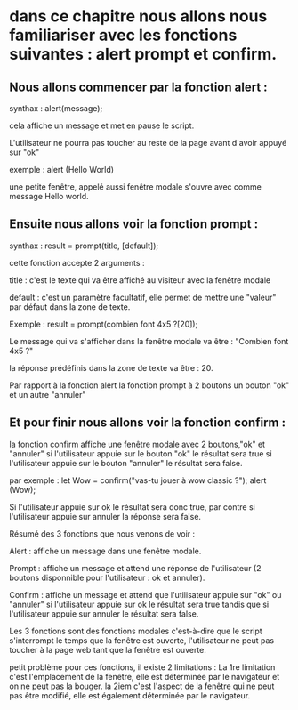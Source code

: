 # dans ce chapitre nous allons nous familiariser avec les fonctions suivantes : alert prompt et confirm.

## Nous allons commencer par la fonction alert :

synthax : alert(message);

cela affiche un message et met en pause le script.

L'utilisateur ne pourra pas toucher au reste de la page avant d'avoir appuyé sur "ok" 

exemple : alert (Hello World) 

une petite fenêtre, appelé aussi fenêtre modale s'ouvre avec comme message Hello world.




## Ensuite nous allons voir la fonction prompt :

synthax : result = prompt(title, [default]);

cette fonction accepte 2 arguments :

title : c'est le texte qui va être affiché au visiteur avec la fenêtre modale 

default : c'est un paramètre facultatif, elle permet de mettre une "valeur" par défaut dans la zone de texte.

Exemple : result = prompt(combien font 4x5 ?[20]);

Le message qui va s'afficher dans la fenêtre modale va être : "Combien font 4x5 ?" 

la réponse prédéfinis dans la zone de texte va être : 20. 

Par rapport à la fonction alert la fonction prompt à 2 boutons un bouton "ok" et un autre "annuler" 


## Et pour finir nous allons voir la fonction confirm :

la fonction confirm affiche une fenêtre modale avec 2 boutons,"ok" et "annuler" si l'utilisateur appuie sur le bouton "ok" le résultat sera true si l'utilisateur appuie sur le bouton "annuler" le résultat sera false.

par exemple : let Wow = confirm("vas-tu jouer à wow classic ?");
alert (Wow); 

Si l'utilisateur appuie sur ok le résultat sera donc true, par contre si l'utilisateur appuie sur annuler la réponse sera false.



Résumé des 3 fonctions que nous venons de voir :

Alert : affiche un message dans une fenêtre modale.

Prompt : affiche un message et attend une réponse de l'utilisateur (2 boutons disponnible pour l'utilisateur : ok et annuler).

Confirm : affiche un message et attend que l'utilisateur appuie sur "ok" ou "annuler" si l'utilisateur appuie sur ok le résultat sera true tandis que si l'utilisateur appuie sur annuler le résultat sera false.

Les 3 fonctions sont des fonctions modales c'est-à-dire que le script s'interrompt le temps que la fenêtre est ouverte, l'utilisateur ne peut pas toucher à la page web tant que la fenêtre est ouverte.

petit problème pour ces fonctions, il existe 2 limitations :
La 1re limitation c'est l'emplacement de la fenêtre, elle est déterminée par le navigateur et on ne peut pas la bouger.
la 2iem c'est l'aspect de la fenêtre qui ne peut pas être modifié, elle est également déterminée par le navigateur.
